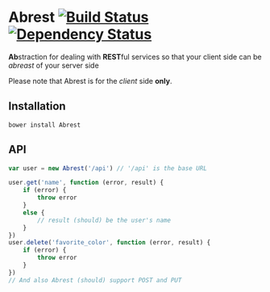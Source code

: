 # Abrest [![Build Status](https://secure.travis-ci.org/jamescostian/abrest.png?branch=master)](https://travis-ci.org/jamescostian/abrest) [![Dependency Status](https://gemnasium.com/jamescostian/abrest.png)](https://gemnasium.com/jamescostian/abrest)

**Ab**straction for dealing with **REST**ful services so that your client side can be *abreast* of your server side

Please note that Abrest is for the *client* side **only**.

## Installation
`bower install Abrest`

## API
```javascript
var user = new Abrest('/api') // '/api' is the base URL

user.get('name', function (error, result) {
    if (error) {
        throw error
    }
    else {
        // result (should) be the user's name
    }
})
user.delete('favorite_color', function (error, result) {
    if (error) {
        throw error
    }
})
// And also Abrest (should) support POST and PUT
```
